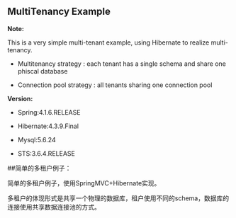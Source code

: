 ## MultiTenancy Example

**Note:**

This is a very simple multi-tenant example, using Hibernate to realize multi-tenancy.

- Multitenancy strategy : each tenant has a single schema and share one phiscal database

- Connection pool strategy : all tenants sharing one connection pool 

**Version:**

- Spring:4.1.6.RELEASE

- Hibernate:4.3.9.Final

- Mysql:5.6.24

- STS:3.6.4.RELEASE



##简单的多租户例子：

简单的多租户例子，使用SpringMVC+Hibernate实现。

多租户的体现形式是共享一个物理的数据库，租户使用不同的schema，数据库的连接使用共享数据连接池的方式。
